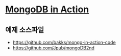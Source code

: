 # [MongoDB in Action](http://www.yes24.com/Product/Goods/60659843)

## 예제 소스파일

* https://github.com/bakks/mongo-in-action-code
* https://github.com/Jpub/mongoDB2nd
